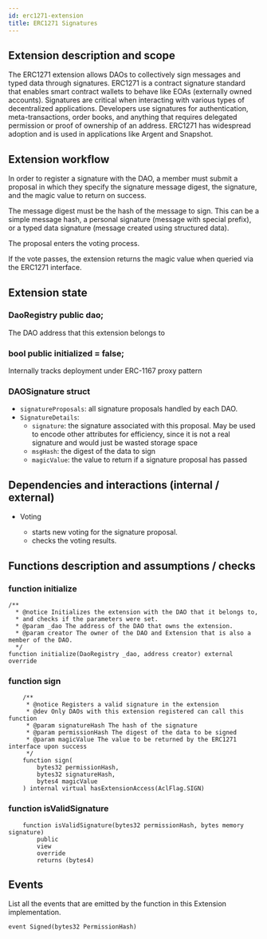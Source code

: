 ```yaml
---
id: erc1271-extension
title: ERC1271 Signatures
---
```


## Extension description and scope

The ERC1271 extension allows DAOs to collectively sign messages and typed data through signatures. ERC1271 is a contract signature standard that enables smart contract wallets to behave like EOAs (externally owned accounts). Signatures are critical when interacting with various types of decentralized applications. Developers use signatures for authentication, meta-transactions, order books, and anything that requires delegated permission or proof of ownership of an address. ERC1271 has widespread adoption and is used in applications like Argent and Snapshot.

## Extension workflow

In order to register a signature with the DAO, a member must submit a proposal in which they specify the signature message digest, the signature, and the magic value to return on success.

The message digest must be the hash of the message to sign. This can be a simple message hash, a personal signature (message with special prefix), or a typed data signature (message created using structured data).

The proposal enters the voting process.

If the vote passes, the extension returns the magic value when queried via the ERC1271 interface.

## Extension state

### DaoRegistry public dao;

The DAO address that this extension belongs to

### bool public initialized = false;

Internally tracks deployment under ERC-1167 proxy pattern

### DAOSignature struct

- `signatureProposals`: all signature proposals handled by each DAO.
- `SignatureDetails`:
  - `signature`: the signature associated with this proposal. May be used to encode other attributes for efficiency, since it is not a real signature and would just be wasted storage space
  - `msgHash`: the digest of the data to sign
  - `magicValue`: the value to return if a signature proposal has passed

## Dependencies and interactions (internal / external)

- Voting

  - starts new voting for the signature proposal.
  - checks the voting results.

## Functions description and assumptions / checks

### function initialize

```solidity
/**
  * @notice Initializes the extension with the DAO that it belongs to,
  * and checks if the parameters were set.
  * @param _dao The address of the DAO that owns the extension.
  * @param creator The owner of the DAO and Extension that is also a member of the DAO.
  */
function initialize(DaoRegistry _dao, address creator) external override
```

### function sign

```solidity
    /**
     * @notice Registers a valid signature in the extension
     * @dev Only DAOs with this extension registered can call this function
     * @param signatureHash The hash of the signature
     * @param permissionHash The digest of the data to be signed
     * @param magicValue The value to be returned by the ERC1271 interface upon success
     */
    function sign(
        bytes32 permissionHash,
        bytes32 signatureHash,
        bytes4 magicValue
    ) internal virtual hasExtensionAccess(AclFlag.SIGN)
```

### function isValidSignature

```solidity
    function isValidSignature(bytes32 permissionHash, bytes memory signature)
        public
        view
        override
        returns (bytes4)
```


## Events

List all the events that are emitted by the function in this Extension implementation.

`event Signed(bytes32 PermissionHash)`
